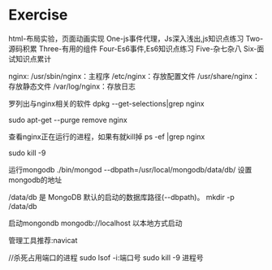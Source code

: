 # Exercise
html-布局实验，页面动画实现
One-js事件代理，Js深入浅出,js知识点练习
Two-源码积累
Three-有用的组件
Four-Es6事件,Es6知识点练习
Five-杂七杂八
Six-面试知识点累计


nginx:
/usr/sbin/nginx：主程序
/etc/nginx：存放配置文件
/usr/share/nginx：存放静态文件
/var/log/nginx：存放日志


罗列出与nginx相关的软件
dpkg --get-selections|grep nginx

sudo apt-get --purge remove nginx


查看nginx正在运行的进程，如果有就kill掉
ps -ef |grep nginx

sudo kill  -9


运行mongodb
./bin/mongod --dbpath=/usr/local/mongodb/data/db/  设置mongodb的地址

/data/db 是 MongoDB 默认的启动的数据库路径(--dbpath)。
mkdir -p /data/db

启动mongondb
mongodb://localhost 以本地方式启动

管理工具推荐:navicat

//杀死占用端口的进程
sudo lsof -i:端口号
sudo kill -9 进程号



